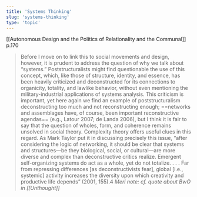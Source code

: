 ```yaml
---
title: 'Systems Thinking'
slug: 'systems-thinking'
type: 'topic'
---
```


[[Autonomous Design and the Politics of Relationality and the Communal]] p.170
>Before I move on to link this to social movements and design, however, it is prudent to address the question of why we talk about “systems.” Poststructuralists might find questionable the use of this concept, which, like those of structure, identity, and essence, has been heavily criticized and deconstructed for its connections to organicity, totality, and lawlike behavior, without even mentioning the military-industrial applications of systems analysis. This criticism is important, yet here again we find an example of poststructuralism deconstructing too much and not reconstructing enough; ==networks and assemblages have, of course, been important reconstructive agendas== (e.g., Latour 2007; de Landa 2006), but I think it is fair to say that the question of wholes, form, and coherence remains unsolved in social theory. Complexity theory offers useful clues in this regard. As Mark Taylor put it in discussing precisely this issue, “after considering the logic of networking, it should be clear that systems and structures—be they biological, social, or cultural—are more diverse and complex than deconstructive critics realize. Emergent self-organizing systems do act as a whole, yet do not totalize. . . . Far from repressing differences \[as deconstructivists fear], global \[i.e., systemic] activity increases the diversity upon which creativity and productive life depends” (2001, 155).4
>	*Meri note: cf. quote about BwO in [[Unthought]]*